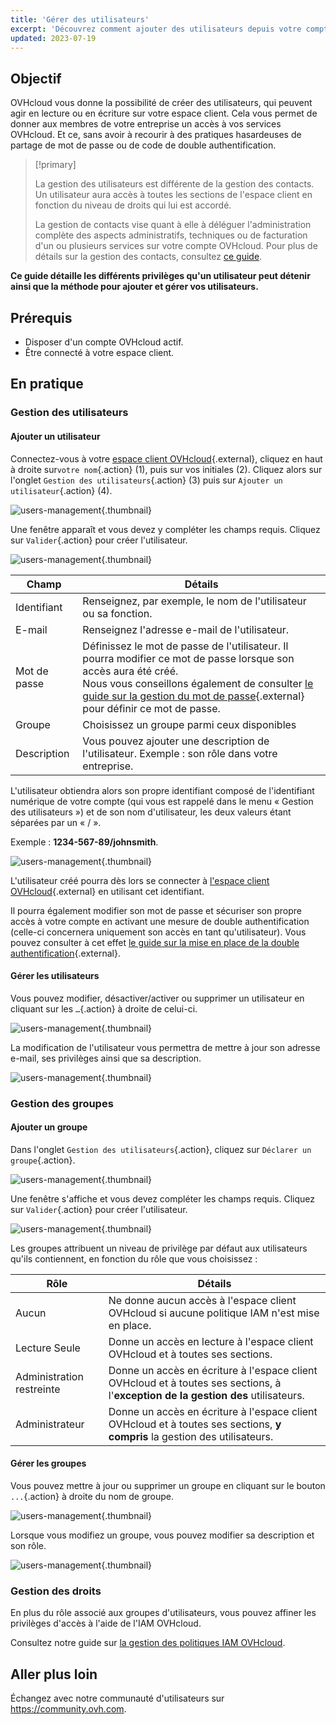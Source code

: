 ```yaml
---
title: 'Gérer des utilisateurs'
excerpt: 'Découvrez comment ajouter des utilisateurs depuis votre compte OVHcloud'
updated: 2023-07-19
---
```


## Objectif

OVHcloud vous donne la possibilité de créer des utilisateurs, qui peuvent agir en lecture ou en écriture sur votre espace client. Cela vous permet de donner aux membres de votre entreprise un accès à vos services OVHcloud. Et ce, sans avoir à recourir à des pratiques hasardeuses de partage de mot de passe ou de code de double authentification.

> [!primary]
>
> La gestion des utilisateurs est différente de la gestion des contacts. Un utilisateur aura accès à toutes les sections de l'espace client en fonction du niveau de droits qui lui est accordé.
>
> La gestion de contacts vise quant à elle à déléguer l'administration complète des aspects administratifs, techniques ou de facturation d'un ou plusieurs services sur votre compte OVHcloud. Pour plus de détails sur la gestion des contacts, consultez [ce guide](/pages/account_and_service_management/account_information/managing_contacts).
>

**Ce guide détaille les différents privilèges qu'un utilisateur peut détenir ainsi que la méthode pour ajouter et gérer vos utilisateurs.**

## Prérequis

- Disposer d'un compte OVHcloud actif.
- Être connecté à votre espace client.

## En pratique

### Gestion des utilisateurs

#### Ajouter un utilisateur

Connectez-vous à votre [espace client OVHcloud](https://ca.ovh.com/auth/?action=gotomanager&from=https://www.ovh.com/ca/fr/&ovhSubsidiary=qc){.external}, cliquez en haut à droite sur`votre nom`{.action} (1), puis sur vos initiales (2). 
Cliquez alors sur l'onglet `Gestion des utilisateurs`{.action} (3) puis sur `Ajouter un utilisateur`{.action} (4).

![users-management](images/hubusers.png){.thumbnail}

Une fenêtre apparaît et vous devez y compléter les champs requis. Cliquez sur `Valider`{.action} pour créer l'utilisateur.

![users-management](images/usersmanagement2.png){.thumbnail}

| Champ | Détails |
|--------------|----------------------------------------------------------------------------------------------------------------------------------------------------------------------------------------------------------------------------------------------------------------------------------------------------------|
| Identifiant | Renseignez, par exemple, le nom de l'utilisateur ou sa fonction. |
| E-mail | Renseignez l'adresse e-mail de l'utilisateur. |
| Mot de passe | Définissez le mot de passe de l'utilisateur. Il pourra modifier ce mot de passe lorsque son accès aura été créé. <br>Nous vous conseillons également de consulter [le guide sur la gestion du mot de passe](/pages/account_and_service_management/account_information/manage-ovh-password){.external} pour définir ce mot de passe. |
| Groupe | Choisissez un groupe parmi ceux disponibles |
| Description | Vous pouvez ajouter une description de l'utilisateur. Exemple : son rôle dans votre entreprise. |

L'utilisateur obtiendra alors son propre identifiant composé de l'identifiant numérique de votre compte (qui vous est rappelé dans le menu « Gestion des utilisateurs ») et de son nom d'utilisateur, les deux valeurs étant séparées par un « / ».

Exemple : **1234-567-89/johnsmith**.

![users-management](images/usersmanagement3.png){.thumbnail}

L'utilisateur créé pourra dès lors se connecter à [l'espace client OVHcloud](https://ca.ovh.com/auth/?action=gotomanager&from=https://www.ovh.com/ca/fr/&ovhSubsidiary=qc){.external} en utilisant cet identifiant. 

Il pourra également modifier son mot de passe et sécuriser son propre accès à votre compte en activant une mesure de double authentification (celle-ci concernera uniquement son accès en tant qu'utilisateur). Vous pouvez consulter à cet effet [le guide sur la mise en place de la double authentification](/pages/account_and_service_management/account_information/secure-ovhcloud-account-with-2fa){.external}.

#### Gérer les utilisateurs

Vous pouvez modifier, désactiver/activer ou supprimer un utilisateur en cliquant sur les `…`{.action} à droite de celui-ci.

![users-management](images/usersmanagement4.png){.thumbnail}

La modification de l'utilisateur vous permettra de mettre à jour son adresse e-mail, ses privilèges ainsi que sa description.

![users-management](images/usersmanagement6.png){.thumbnail}

### Gestion des groupes

#### Ajouter un groupe

Dans l'onglet `Gestion des utilisateurs`{.action}, cliquez sur `Déclarer un groupe`{.action}.

![users-management](images/usersmanagement7.png){.thumbnail}

Une fenêtre s'affiche et vous devez compléter les champs requis. Cliquez sur `Valider`{.action} pour créer l'utilisateur.

![users-management](images/usersmanagement8.png){.thumbnail}

Les groupes attribuent un niveau de privilège par défaut aux utilisateurs qu'ils contiennent, en fonction du rôle que vous choisissez :

| Rôle | Détails |
|------------------|----------------------------------------------------------------------------------------------------------------------|
| Aucun | Ne donne aucun accès à l'espace client OVHcloud si aucune politique IAM n'est mise en place. |
| Lecture Seule | Donne un accès en lecture à l'espace client OVHcloud et à toutes ses sections. |
| Administration restreinte | Donne un accès en écriture à l'espace client OVHcloud et à toutes ses sections, à l'**exception de la gestion des** utilisateurs. |
| Administrateur | Donne un accès en écriture à l'espace client OVHcloud et à toutes ses sections, **y compris** la gestion des utilisateurs. |

#### Gérer les groupes

Vous pouvez mettre à jour ou supprimer un groupe en cliquant sur le bouton `...`{.action} à droite du nom de groupe.

![users-management](images/usersmanagement9.png){.thumbnail}

Lorsque vous modifiez un groupe, vous pouvez modifier sa description et son rôle.

![users-management](images/usersmanagement10.png){.thumbnail}

### Gestion des droits

En plus du rôle associé aux groupes d'utilisateurs, vous pouvez affiner les privilèges d'accès à l'aide de l'IAM OVHcloud.

Consultez notre guide sur [la gestion des politiques IAM OVHcloud](/pages/account_and_service_management/account_information/iam-policy-ui).

## Aller plus loin

Échangez avec notre communauté d'utilisateurs sur <https://community.ovh.com>.
